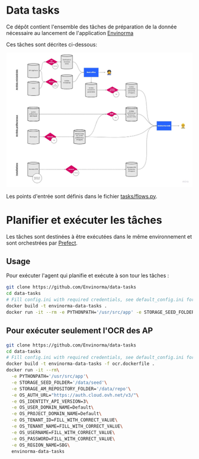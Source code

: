 # Data tasks

Ce dépôt contient l'ensemble des tâches de préparation de la donnée nécessaire au lancement de l'application [Envinorma](https://github.com/Envinorma/envinorma-web)

Ces tâches sont décrites ci-dessous:

![Data flow](_static/dataflow.jpg)

Les points d'entrée sont définis dans le fichier [tasks/flows.py](tasks/flows.py).

# Planifier et exécuter les tâches

Les tâches sont destinées à être exécutées dans le même environnement et sont orchestrées par [Prefect](http://prefect.io).

## Usage

Pour exécuter l'agent qui planifie et exécute à son tour les tâches :

```sh
git clone https://github.com/Envinorma/data-tasks
cd data-tasks
# Fill config.ini with required credentials, see default_config.ini for template.
docker build -t envinorma-data-tasks .
docker run -it --rm -e PYTHONPATH='/usr/src/app' -e STORAGE_SEED_FOLDER='/data/seed' -e STORAGE_AM_REPOSITORY_FOLDER='/data/repo' envinorma-data-tasks
```

## Pour exécuter seulement l'OCR des AP

```sh
git clone https://github.com/Envinorma/data-tasks
cd data-tasks
# Fill config.ini with required credentials, see default_config.ini for template.
docker build -t envinorma-data-tasks -f ocr.dockerfile .
docker run -it --rm\
  -e PYTHONPATH='/usr/src/app'\
  -e STORAGE_SEED_FOLDER='/data/seed'\
  -e STORAGE_AM_REPOSITORY_FOLDER='/data/repo'\
  -e OS_AUTH_URL="https://auth.cloud.ovh.net/v3/"\
  -e OS_IDENTITY_API_VERSION=3\
  -e OS_USER_DOMAIN_NAME=Default\
  -e OS_PROJECT_DOMAIN_NAME=Default\
  -e OS_TENANT_ID=FILL_WITH_CORRECT_VALUE\
  -e OS_TENANT_NAME=FILL_WITH_CORRECT_VALUE\
  -e OS_USERNAME=FILL_WITH_CORRECT_VALUE\
  -e OS_PASSWORD=FILL_WITH_CORRECT_VALUE\
  -e OS_REGION_NAME=SBG\
  envinorma-data-tasks
```
